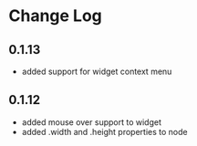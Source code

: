 # Change Log

## 0.1.13

- added support for widget context menu

## 0.1.12

- added mouse over support to widget
- added .width and .height properties to node
